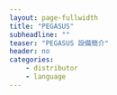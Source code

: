 ```yaml
---
layout: page-fullwidth
title: "PEGASUS"
subheadline: ""
teaser: "PEGASUS 設備簡介"
header: no
categories:
    - distributor
    - language
---
```

